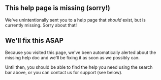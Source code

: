 ## This help page is missing (sorry!)

We've unintentionally sent you to a help page that *should* exist, but is currently missing. Sorry about that!

## We'll fix this ASAP

Because you visited this page, we've been automatically alerted about the missing help doc and we'll be fixing it as soon as we possibly can. 

Until then, you should be able to find the help you need using the search bar above, or you can contact us for support (see below).